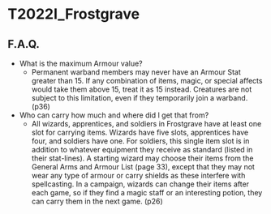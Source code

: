 # T2022I_Frostgrave

## F.A.Q.
- What is the maximum Armour value?
	- Permanent warband members may never have an Armour Stat greater than 15. If any combination of items, magic, or special affects would take them above 15, treat it as 15 instead. Creatures are not subject to this limitation, even if they temporarily join a warband. (p36)
- Who can carry how much and where did I get that from?
	- All wizards, apprentices, and soldiers in Frostgrave have at least one slot for carrying items. Wizards have five slots, apprentices have four, and soldiers have one. For soldiers, this single item slot is in addition to whatever equipment they receive as standard (listed in their stat-lines). A starting wizard may choose their items from the General Arms and Armour List (page 33), except that they may not wear any type of armour or carry shields as these interfere with spellcasting. In a campaign, wizards can change their items after each game, so if they find a magic staff or an interesting potion, they can carry them in the next game. (p26)